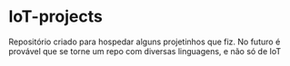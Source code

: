 # IoT-projects

Repositório criado para hospedar alguns projetinhos que fiz. No futuro é provável que se torne um repo com diversas linguagens, e não só de IoT